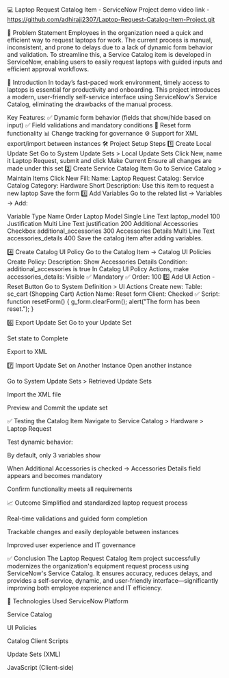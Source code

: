 💻 Laptop Request Catalog Item - ServiceNow Project
demo video link - https://github.com/adhirajj2307/Laptop-Request-Catalog-Item-Project.git

📌 Problem Statement Employees in the organization need a quick and efficient way to request laptops for work. The current process is manual, inconsistent, and prone to delays due to a lack of dynamic form behavior and validation. To streamline this, a Service Catalog item is developed in ServiceNow, enabling users to easily request laptops with guided inputs and efficient approval workflows.

📘 Introduction In today’s fast-paced work environment, timely access to laptops is essential for productivity and onboarding. This project introduces a modern, user-friendly self-service interface using ServiceNow's Service Catalog, eliminating the drawbacks of the manual process.

Key Features: ✅ Dynamic form behavior (fields that show/hide based on input) ✅ Field validations and mandatory conditions 🔁 Reset form functionality 📊 Change tracking for governance ⚙️ Support for XML export/import between instances 🛠️ Project Setup Steps 1️⃣ Create Local Update Set Go to System Update Sets > Local Update Sets Click New, name it Laptop Request, submit and click Make Current Ensure all changes are made under this set 2️⃣ Create Service Catalog Item Go to Service Catalog > Maintain Items Click New Fill: Name: Laptop Request Catalog: Service Catalog Category: Hardware Short Description: Use this item to request a new laptop Save the form 3️⃣ Add Variables Go to the related list → Variables → Add:

Variable Type Name Order Laptop Model Single Line Text laptop_model 100 Justification Multi Line Text justification 200 Additional Accessories Checkbox additional_accessories 300 Accessories Details Multi Line Text accessories_details 400 Save the catalog item after adding variables.

4️⃣ Create Catalog UI Policy Go to the Catalog Item → Catalog UI Policies Create Policy: Description: Show Accessories Details Condition: additional_accessories is true In Catalog UI Policy Actions, make accessories_details: Visible ✅ Mandatory ✅ Order: 100 5️⃣ Add UI Action - Reset Button Go to System Definition > UI Actions Create new: Table: sc_cart (Shopping Cart) Action Name: Reset form Client: Checked ✅ Script: function resetForm() { g_form.clearForm(); alert("The form has been reset."); }

6️⃣ Export Update Set Go to your Update Set

Set state to Complete

Export to XML

7️⃣ Import Update Set on Another Instance Open another instance

Go to System Update Sets > Retrieved Update Sets

Import the XML file

Preview and Commit the update set

✅ Testing the Catalog Item Navigate to Service Catalog > Hardware > Laptop Request

Test dynamic behavior:

By default, only 3 variables show

When Additional Accessories is checked → Accessories Details field appears and becomes mandatory

Confirm functionality meets all requirements

📈 Outcome Simplified and standardized laptop request process

Real-time validations and guided form completion

Trackable changes and easily deployable between instances

Improved user experience and IT governance

✅ Conclusion The Laptop Request Catalog Item project successfully modernizes the organization's equipment request process using ServiceNow's Service Catalog. It ensures accuracy, reduces delays, and provides a self-service, dynamic, and user-friendly interface—significantly improving both employee experience and IT efficiency.

📂 Technologies Used ServiceNow Platform

Service Catalog

UI Policies

Catalog Client Scripts

Update Sets (XML)

JavaScript (Client-side)
